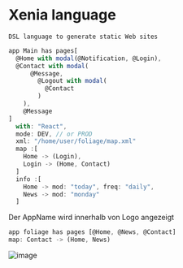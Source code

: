 # Xenia language

```
DSL language to generate static Web sites
```

```typescript
app Main has pages[
  @Home with modal(@Notification, @Login), 
  @Contact with modal(
	  @Message, 
		@Logout with modal(
		  @Contact
		)
	), 
	@Message
]
  with: "React",
  mode: DEV, // or PROD
  xml: "/home/user/foliage/map.xml"
  map :[
  	Home -> (Login),
	Login -> (Home, Contact)
  ]
  info :[
	Home -> mod: "today", freq: "daily",
	News -> mod: "monday"
  ]
```
Der AppName wird innerhalb von Logo angezeigt
```typescript
app foliage has pages [@Home, @News, @Contact]
map: Contact -> (Home, News)
```
![image](https://user-images.githubusercontent.com/30366483/65375895-5889a200-dc9a-11e9-89f1-4f194d310626.png)
